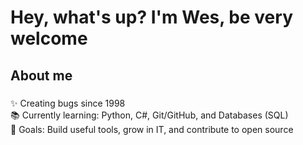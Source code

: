 <h1 align="left">Hey, what's up? I'm Wes, be very welcome</h1>

###

<h2 align="left">About me</h2>

###

<p align="left">✨ Creating bugs since 1998  <br>📚 Currently learning: Python, C#, Git/GitHub, and Databases (SQL)  <br>🎯 Goals: Build useful tools, grow in IT, and contribute to open source</p>

###
